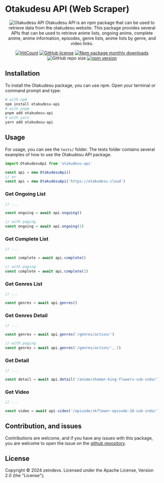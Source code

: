 # Otakudesu API (Web Scraper)

<div align="center">

![Otakudesu API](https://socialify.git.ci/zeindevs/otakudesu-api/image?description=1&font=Raleway&forks=1&issues=1&language=1&name=1&pattern=Solid&pulls=1&stargazers=1&theme=Dark)
Otakudesu API is an npm package that can be used to retrieve data from the otakudesu website. This package provides several APIs that can be used to retrieve anime lists, ongoing anime, complete anime, anime information, episodes, genre lists, anime lists by genre, and video links.

[![HitCount](http://hits.dwyl.com/zeindevs/otakudesu-api.svg)](http://hits.dwyl.com/zeindevs/otakudesu-api) [![GitHub license](https://img.shields.io/github/license/zeindevs/otakudesu-api)](https://github.com/zeindevs/otakudesu-api/blob/master/LICENSE) [![Npm package monthly downloads](https://badgen.net/npm/dm/otakudesu-api)](https://npmjs.com/package/otakudesu-api) ![GitHub repo size](https://img.shields.io/github/repo-size/zeindevs/otakudesu-api?style=flat) [![npm version](https://badge.fury.io/js/otakudesu-api.svg)](https://badge.fury.io/js/otakudesu-api)

</div>

## Installation

To install the Otakudesu package, you can use npm. Open your terminal or command prompt and type:

```sh
# with npm
npm install otakudesu-api
# with pnpm
pnpm add otakudesu-api
# with yarn
yarn add otakudesu-api
```

## Usage

For usage, you can see the `tests/` folder. The tests folder contains several examples of how to use the Otakudesu API package.

```ts
import OtakudesuApi from 'otakudesu-api'

const api = new OtakudesuApi()
// or
const api = new OtakudesuApi('https://otakudesu.cloud')
```

### Get Ongoing List

```ts
// ...

const ongoing = await api.ongoing()

// with paging
const ongoing = await api.ongoing(2)
```

### Get Complete List

```ts
// ...

const complete = await api.complete()

// with paging
const complete = await api.complete(2)
```

### Get Genres List

```ts
// ...

const genres = await api.genres()
```

### Get Genres Detail

```ts
// ...

const genres = await api.genres('/genres/action/')

// with paging
const genres = await api.genres('/genres/action/', 2)
```

### Get Detail

```ts
// ...

const detail = await api.detail('/anime/shaman-king-flowers-sub-indo/')
```

### Get Video

```ts
// ...

const video = await api.video('/episode/skflower-episode-10-sub-indo/')
```

## Contribution, and issues

Contributions are welcome, and if you have any issues with this package, you are welcome to open the issue on the [github repository](https://github.com/zeindevs/otakudesu-api/issues).

## License

Copyright &copy; 2024 zeindevs. Licensed under the Apache License, Version 2.0 (the "License");
